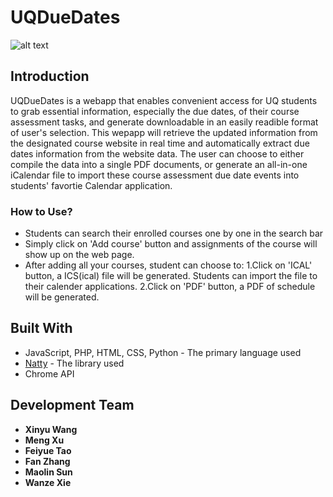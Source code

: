 # UQDueDates

![alt text](https://gitlab.com/russellxie7/uqduedates/raw/master/Logo/UQDD_Logo_Small.png)

## Introduction
UQDueDates is a webapp that enables convenient access for UQ students to grab essential information, especially the due dates, of their course assessment tasks, 
and generate downloadable in an easily readible format of user's selection. This wepapp will retrieve the updated information from the designated course website in real time
and automatically extract due dates information from the website data. The user can choose to either compile the data into a single PDF documents, or generate an
all-in-one iCalendar file to import these course assessment due date events into students' favortie Calendar application.

### How to Use?

* Students can search their enrolled courses one by one in the search bar
* Simply click on 'Add course' button and assignments of the course will show up on the web page.
* After adding all your courses, student can choose to:
    1.Click on 'ICAL' button, a ICS(ical) file will be generated. Students can import the file to their calender applications.
    2.Click on 'PDF' button, a PDF of schedule will be generated.

<!--## Try it Out-->

<!--## Deployment-->

<!--Where we hosted the website? How?-->

## Built With

* JavaScript, PHP, HTML, CSS, Python - The primary language used
* [Natty](https://github.com/eadmundo/python-natty) - The library used
* Chrome API

## Development Team

* **Xinyu Wang**
* **Meng Xu**
* **Feiyue Tao**
* **Fan Zhang**
* **Maolin Sun**
* **Wanze Xie**


